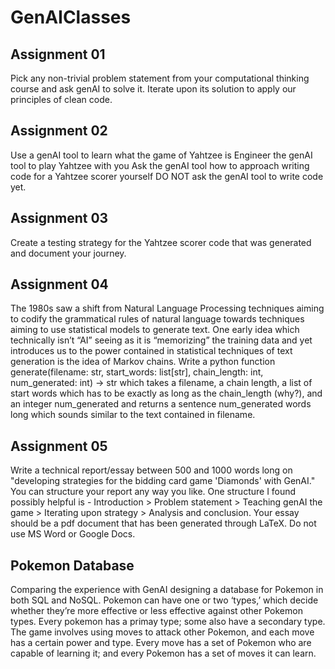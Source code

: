 # GenAIClasses
## Assignment 01
Pick any non-trivial problem statement from your computational thinking course and ask genAI to solve it. Iterate upon its solution to apply our principles of clean code.

## Assignment 02
Use a genAI tool to learn what the game of Yahtzee is
Engineer the genAI tool to play Yahtzee with you
Ask the genAI tool how to approach writing code for a Yahtzee scorer yourself
DO NOT ask the genAI tool to write code yet.

## Assignment 03
Create a testing strategy for the Yahtzee scorer code that was generated and document your journey.

## Assignment 04
The 1980s saw a shift from Natural Language Processing techniques aiming to codify the grammatical rules of natural language towards techniques aiming to use statistical models to generate text. One early idea which technically isn’t “AI” seeing as it is “memorizing” the training data and yet introduces us to the power contained in statistical techniques of text generation is the idea of Markov chains. Write a python function generate(filename: str, start_words: list[str], chain_length: int, num_generated: int) -> str which takes a filename, a chain length, a list of start words which has to be exactly as long as the chain_length (why?), and an integer num_generated and returns a sentence num_generated words long which sounds similar to the text contained in filename.

## Assignment 05
Write a technical report/essay between 500 and 1000 words long on "developing strategies for the bidding card game 'Diamonds' with GenAI." You can structure your report any way you like. One structure I found possibly helpful is - Introduction > Problem statement > Teaching genAI the game > Iterating upon strategy > Analysis and conclusion. Your essay should be a pdf document that has been generated through LaTeX. Do not use MS Word or Google Docs.

## Pokemon Database
Comparing the experience with GenAI designing a database for Pokemon in both SQL and NoSQL. Pokemon can have one or two ‘types,’ which decide whether they’re more effective or less effective against other Pokemon types. Every pokemon has a primay type; some also have a secondary type. The game involves using moves to attack other Pokemon, and each move has a certain power and type. Every move has a set of Pokemon who are capable of learning it; and every Pokemon has a set of moves it can learn. 
